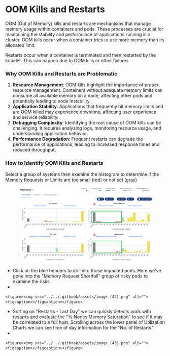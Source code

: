 # OOM Kills and Restarts

OOM (Out of Memory) kills and restarts are mechanisms that manage memory usage within containers and pods. These processes are crucial for maintaining the stability and performance of applications running in a cluster.  OOM kills occur when a container tries to use more memory than its allocated limit.

Restarts occur when a container is terminated and then restarted by the kubelet. This can happen due to OOM kills or other failures.

### Why OOM Kills and Restarts are Problematic

1. **Resource Management**: OOM kills highlight the importance of proper resource management. Containers without adequate memory limits can consume all available memory on a node, affecting other pods and potentially leading to node instability.
2. **Application Stability**: Applications that frequently hit memory limits and are OOM killed may experience downtime, affecting user experience and service reliability.
3. **Debugging Complexity**: Identifying the root cause of OOM kills can be challenging. It requires analyzing logs, monitoring resource usage, and understanding application behavior.
4. **Performance Degradation**: Frequent restarts can degrade the performance of applications, leading to increased response times and reduced throughput.

### How to Identify OOM Kills and Restarts

Select a group of systems then examine the histogram to determine if the Memory Requests or Limits are too small (red) or not set (gray)

<figure><img src="../../.gitbook/assets/image (41).png" alt=""><figcaption></figcaption></figure>

* Click on the blue headers to drill into those impacted pods. Here we've gone into the "Memory Request Shortfall" group of risky pods to examine the risks
*

    <figure><img src="../../.gitbook/assets/image (42).png" alt=""><figcaption></figcaption></figure>
* Sorting on "Restarts - Last Day" we can quickly detects pods with restarts and evaluate the "% Nodes Memory Saturation" to see if it may be correlated to a full host. Scrolling across the lower panel of Utilization Charts we can see time of day information for the "No. of Restarts"
*

    <figure><img src="../../.gitbook/assets/image (43).png" alt=""><figcaption></figcaption></figure>
